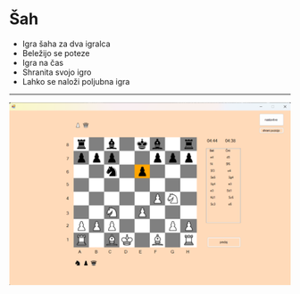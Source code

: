 # Šah

- Igra šaha za dva igralca
- Beležijo se poteze
- Igra na čas
- Shranita svojo igro
- Lahko se naloži poljubna igra

---
![chess_game](chess_game.png)
  
